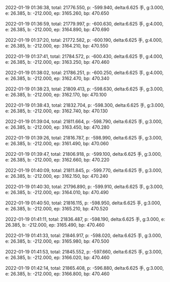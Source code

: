 2022-01-19 01:36:38, total: 21776.550, p: -599.940, delta:6.625 手, g:3.000, e: 26.385, b: -212.000, ep: 3165.260, bp: 470.650

2022-01-19 01:36:59, total: 21779.997, p: -600.630, delta:6.625 手, g:4.000, e: 26.385, b: -212.000, ep: 3164.890, bp: 470.690

2022-01-19 01:37:20, total: 21772.582, p: -600.190, delta:6.625 手, g:4.000, e: 26.385, b: -212.000, ep: 3164.210, bp: 470.550

2022-01-19 01:37:41, total: 21784.572, p: -600.430, delta:6.625 手, g:4.000, e: 26.385, b: -212.000, ep: 3163.250, bp: 470.460

2022-01-19 01:38:02, total: 21786.251, p: -600.250, delta:6.625 手, g:4.000, e: 26.385, b: -212.000, ep: 3162.470, bp: 470.340

2022-01-19 01:38:23, total: 21809.413, p: -598.630, delta:6.625 手, g:3.000, e: 26.385, b: -212.000, ep: 3162.170, bp: 470.100

2022-01-19 01:38:43, total: 21832.704, p: -598.300, delta:6.625 手, g:3.000, e: 26.385, b: -212.000, ep: 3162.740, bp: 470.130

2022-01-19 01:39:04, total: 21811.664, p: -598.790, delta:6.625 手, g:3.000, e: 26.385, b: -212.000, ep: 3163.450, bp: 470.280

2022-01-19 01:39:26, total: 21816.787, p: -598.990, delta:6.625 手, g:3.000, e: 26.385, b: -212.000, ep: 3161.490, bp: 470.060

2022-01-19 01:39:47, total: 21806.918, p: -599.100, delta:6.625 手, g:3.000, e: 26.385, b: -212.000, ep: 3162.660, bp: 470.220

2022-01-19 01:40:09, total: 21811.845, p: -599.770, delta:6.625 手, g:3.000, e: 26.385, b: -212.000, ep: 3162.150, bp: 470.240

2022-01-19 01:40:30, total: 21796.890, p: -599.910, delta:6.625 手, g:3.000, e: 26.385, b: -212.000, ep: 3164.010, bp: 470.490

2022-01-19 01:40:50, total: 21816.115, p: -598.950, delta:6.625 手, g:3.000, e: 26.385, b: -212.000, ep: 3165.210, bp: 470.520

2022-01-19 01:41:11, total: 21836.487, p: -598.190, delta:6.625 手, g:3.000, e: 26.385, b: -212.000, ep: 3165.490, bp: 470.460

2022-01-19 01:41:33, total: 21846.917, p: -598.020, delta:6.625 手, g:3.000, e: 26.385, b: -212.000, ep: 3165.980, bp: 470.500

2022-01-19 01:41:53, total: 21845.552, p: -597.660, delta:6.625 手, g:3.000, e: 26.385, b: -212.000, ep: 3166.020, bp: 470.460

2022-01-19 01:42:14, total: 21865.408, p: -596.880, delta:6.625 手, g:3.000, e: 26.385, b: -212.000, ep: 3166.800, bp: 470.460